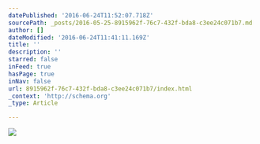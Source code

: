 ```yaml
---
datePublished: '2016-06-24T11:52:07.718Z'
sourcePath: _posts/2016-05-25-8915962f-76c7-432f-bda8-c3ee24c071b7.md
author: []
dateModified: '2016-06-24T11:41:11.169Z'
title: ''
description: ''
starred: false
inFeed: true
hasPage: true
inNav: false
url: 8915962f-76c7-432f-bda8-c3ee24c071b7/index.html
_context: 'http://schema.org'
_type: Article

---
```

![](https://s3-us-west-2.amazonaws.com/the-grid-img/p/34f6d6358a7940ce31a11653dfe9d96d527b6d49.jpg)